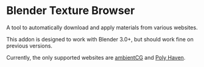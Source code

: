 # Blender Texture Browser

A tool to automatically download and apply materials from various websites.

This addon is designed to work with Blender 3.0+, but should work fine on previous versions.

Currently, the only supported websites are [ambientCG](https://ambientcg.com/) and [Poly Haven](https://polyhaven.com/).
